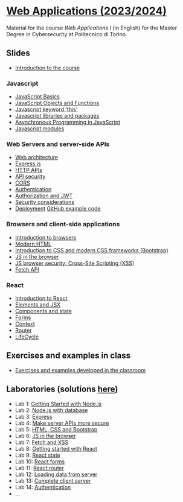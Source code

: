 # [Web Applications (2023/2024)](https://github.com/polito-WA-2024)

Material for the course _Web Applications I_ (in English) for the Master Degree in Cybersecurity at Politecnico di Torino.

## Slides

- [Introduction to the course](https://github.com/polito-WA-2024/materials/blob/master/slide/00-intro-2024-WA.pdf)

### Javascript

- [JavaScript Basics](slide/1-01-javascript-basics.pdf)
- [JavaScript Objects and Functions](slide/1-02-javascript-objects-functions.pdf)
- [Javascript keyword 'this'](slide/1-03-javascript-this.pdf)
- [Javascript libraries and packages](slide/1-04-javascript-libraries-packages.pdf)
- [Asynchronous Programming in JavaScript](slide/1-05-javascript-async-programming.pdf)
- [Javascript modules](slide/1-06-javascript-modules.pdf)

### Web Servers and server-side APIs

- [Web architecture](slide/4-01-web-architecture.pdf)
- [Express.js](slide/4-02-Express.pdf)
- [HTTP APIs](slide/4-03-API.pdf)
- [API security](slide/4-04-API-security.pdf)
- [CORS](slide/4-05-CORS_and_security.pdf)
- [Authentication](slide/4-06-Authentication.pdf)
- [Authorization and JWT](slide/4-07-Authorization-JWT.pdf)
- [Security considerations](slide/4-08-Auth-security.pdf)
- [Deployment](slide/4-09-Deployment.pdf) [GitHub example code](https://github.com/polito-WA-2024/deployment)
 
### Browsers and client-side applications

- [Introduction to browsers](slide/2-01-browser-intro.pdf)
- [Modern HTML](slide/2-02-html.pdf)
- [Introduction to CSS and modern CSS frameworks (Bootstrap)](slide/2-03-css.pdf)
- [JS in the browser](slide/2-04-JS-browser.pdf)
- [JS browser security: Cross-Site Scripting (XSS)](slide/2-05-browser-security-XSS.pdf)
- [Fetch API](slide/2-06-fetch.pdf)
  
### React

- [Introduction to React](slide/3-01-React-intro.pdf)
- [Elements and JSX](slide/3-02-Elements-and-JSX.pdf)
- [Components and state](slide/3-03-Components-and-state-management.pdf)
- [Forms](slide/3-04-Forms.pdf)
- [Context](slide/3-05-Context.pdf)
- [Router](slide/3-06-React-Router.pdf)
- [LifeCycle](slide/3-07-LifeCycle.pdf)

## Exercises and examples in class

- [Exercises and examples developed in the classroom](https://github.com/polito-WA-2024/aw-weeks)

## Laboratories (solutions [here](https://github.com/polito-WA-2024/labs-code))

- Lab 1: [Getting Started with Node.js](labs/lab01-getting-started-node.pdf)
- Lab 2: [Node.js with database](labs/lab02-node-database.pdf)
- Lab 3: [Express](labs/lab03-express.pdf)
- Lab 4: [Make server APIs more secure](labs/lab04-API-server.pdf)
- Lab 5: [HTML, CSS and Bootstrap](labs/lab05-html-css.pdf)
- Lab 6: [JS in the browser](labs/lab06-js-browser.pdf)
- Lab 7: [Fetch and XSS](labs/lab07-fetch-xss.pdf)
- Lab 8: [Getting started with React](labs/lab08-getting-started-react.pdf)
- Lab 9: [React state](labs/lab09-react-state.pdf)
- Lab 10: [React forms](labs/lab10-forms.pdf)
- Lab 11: [React router](labs/lab11-router.pdf)
- Lab 12: [Loading data from server](labs/lab12-loading-data-from-server.pdf)
- Lab 13: [Complete client server](labs/lab13-complete-client-server.pdf)
- Lab 14: [Authentication](labs/lab14-authentication.pdf)
- ...
